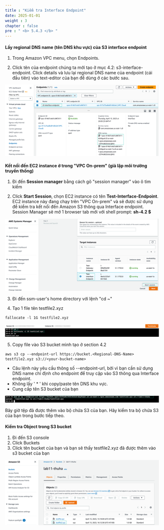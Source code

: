 ```yaml
---
title : "Kiểm tra Interface Endpoint"
date: 2025-01-01
weight : 3
chapter : false
pre : " <b> 5.4.3 </b> "
---
```


#### Lấy regional DNS name (tên DNS khu vực) của S3 interface endpoint
1. Trong Amazon VPC menu, chọn Endpoints.

2. Click tên của endpoint chúng ta mới tạo ở mục 4.2: s3-interface-endpoint. Click details và lưu lại regional DNS name của endpoint (cái đầu tiên) vào text-editor của bạn để dùng ở các bước sau.

![dns name](/images/5-Workshop/5.4-S3-onprem/dns.png)

#### Kết nối đến EC2 instance ở trong "VPC On-prem" (giả lập môi trường truyền thống)

1. Đi đến **Session manager** bằng cách gõ "session manager" vào ô tìm kiếm

2. Click **Start Session**, chọn EC2 instance có tên **Test-Interface-Endpoint**. EC2 instance này đang chạy trên "VPC On-prem" và sẽ được sử dụng để kiểm tra kết nối đến Amazon S3 thông qua Interface endpoint. Session Manager sẽ mở 1 browser tab mới với shell prompt: **sh-4.2 $**

![Start session](/images/5-Workshop/5.4-S3-onprem/start-session.png)

3. Đi đến ssm-user's home directory với lệnh "cd ~"

4. Tạo 1 file tên testfile2.xyz
```
fallocate -l 1G testfile2.xyz
```

![user](/images/5-Workshop/5.4-S3-onprem/cli1.png)

5. Copy file vào S3 bucket mình tạo ở section 4.2
```
aws s3 cp --endpoint-url https://bucket.<Regional-DNS-Name> testfile2.xyz s3://<your-bucket-name>
``` 
+ Câu lệnh này yêu cầu thông số --endpoint-url, bởi vì bạn cần sử dụng DNS name chỉ định cho endpoint để truy cập vào S3 thông qua Interface endpoint.
+ Không lấy ' * ' khi copy/paste tên DNS khu vực.
+ Cung cấp tên S3 bucket của bạn

![copy file](/images/5-Workshop/5.4-S3-onprem/cli2.png)

Bây giờ tệp đã được thêm vào bộ chứa S3 của bạn. Hãy kiểm tra bộ chứa S3 của bạn trong bước tiếp theo.

#### Kiểm tra Object trong S3 bucket

1. Đi đến S3 console
2. Click Buckets
3. Click tên bucket của bạn và bạn sẽ thấy testfile2.xyz đã được thêm vào s3 bucket của bạn

![check bucket](/images/5-Workshop/5.4-S3-onprem/check-bucket.png)




